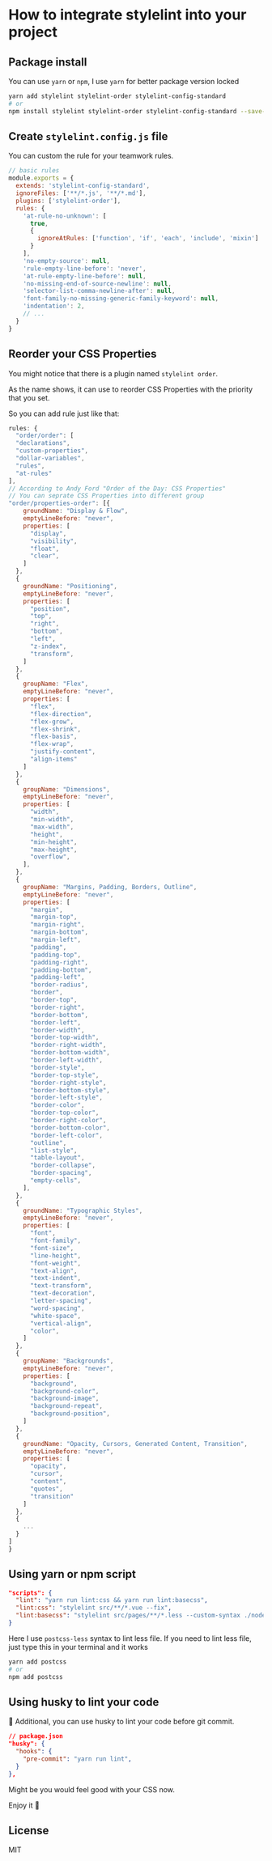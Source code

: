 # How to integrate stylelint into your project

## Package install

You can use `yarn` or `npm`, I use `yarn` for better package version locked

```bash
yarn add stylelint stylelint-order stylelint-config-standard
# or
npm install stylelint stylelint-order stylelint-config-standard --save-dev
```

## Create `stylelint.config.js` file

You can custom the rule for your teamwork rules.

```js
// basic rules
module.exports = {
  extends: 'stylelint-config-standard',
  ignoreFiles: ['**/*.js', '**/*.md'],
  plugins: ['stylelint-order'],
  rules: {
    'at-rule-no-unknown': [
      true,
      {
        ignoreAtRules: ['function', 'if', 'each', 'include', 'mixin']
      }
    ],
    'no-empty-source': null,
    'rule-empty-line-before': 'never',
    'at-rule-empty-line-before': null,
    'no-missing-end-of-source-newline': null,
    'selector-list-comma-newline-after': null,
    'font-family-no-missing-generic-family-keyword': null,
    'indentation': 2,
    // ...
  }
}
```

## Reorder your CSS Properties

You might notice that there is a plugin named `stylelint order`.

As the name shows, it can use to reorder CSS Properties with the priority that you set.

So you can add rule just like that:

```js
rules: {
  "order/order": [
  "declarations",
  "custom-properties",
  "dollar-variables",
  "rules",
  "at-rules"
],
// According to Andy Ford "Order of the Day: CSS Properties"
// You can seprate CSS Properties into different group
"order/properties-order": [{
    groundName: "Display & Flow",
    emptyLineBefore: "never",
    properties: [
      "display",
      "visibility",
      "float",
      "clear",
    ]
  },
  {
    groundName: "Positioning",
    emptyLineBefore: "never",
    properties: [
      "position",
      "top",
      "right",
      "bottom",
      "left",
      "z-index",
      "transform",
    ]
  },
  {
    groupName: "Flex",
    emptyLineBefore: "never",
    properties: [
      "flex",
      "flex-direction",
      "flex-grow",
      "flex-shrink",
      "flex-basis",
      "flex-wrap",
      "justify-content",
      "align-items"
    ]
  },
  {
    groupName: "Dimensions",
    emptyLineBefore: "never",
    properties: [
      "width",
      "min-width",
      "max-width",
      "height",
      "min-height",
      "max-height",
      "overflow",
    ],
  },
  {
    groupName: "Margins, Padding, Borders, Outline",
    emptyLineBefore: "never",
    properties: [
      "margin",
      "margin-top",
      "margin-right",
      "margin-bottom",
      "margin-left",
      "padding",
      "padding-top",
      "padding-right",
      "padding-bottom",
      "padding-left",
      "border-radius",
      "border",
      "border-top",
      "border-right",
      "border-bottom",
      "border-left",
      "border-width",
      "border-top-width",
      "border-right-width",
      "border-bottom-width",
      "border-left-width",
      "border-style",
      "border-top-style",
      "border-right-style",
      "border-bottom-style",
      "border-left-style",
      "border-color",
      "border-top-color",
      "border-right-color",
      "border-bottom-color",
      "border-left-color",
      "outline",
      "list-style",
      "table-layout",
      "border-collapse",
      "border-spacing",
      "empty-cells",
    ],
  },
  {
    groundName: "Typographic Styles",
    emptyLineBefore: "never",
    properties: [
      "font",
      "font-family",
      "font-size",
      "line-height",
      "font-weight",
      "text-align",
      "text-indent",
      "text-transform",
      "text-decoration",
      "letter-spacing",
      "word-spacing",
      "white-space",
      "vertical-align",
      "color",
    ]
  },
  {
    groupName: "Backgrounds",
    emptyLineBefore: "never",
    properties: [
      "background",
      "background-color",
      "background-image",
      "background-repeat",
      "background-position",
    ]
  },
  {
    groundName: "Opacity, Cursors, Generated Content, Transition",
    emptyLineBefore: "never",
    properties: [
      "opacity",
      "cursor",
      "content",
      "quotes",
      "transition"
    ]
  },
  {
    ...
  }
]
}
```

## Using yarn or npm script

```json
"scripts": {
  "lint": "yarn run lint:css && yarn run lint:basecss",
  "lint:css": "stylelint src/**/*.vue --fix",
  "lint:basecss": "stylelint src/pages/**/*.less --custom-syntax ./node_modules/postcss-less --fix"
}
```

Here I use `postcss-less` syntax to lint less file.
If you need to lint less file, just type this in your terminal and it works

```bash
yarn add postcss
# or
npm add postcss
```

## Using husky to lint your code

🐶 Additional, you can use husky to lint your code before git commit.

```json
// package.json
"husky": {
  "hooks": {
    "pre-commit": "yarn run lint",
  }
},
```

Might be you would feel good with your CSS now.

Enjoy it :tada: 

## License
MIT